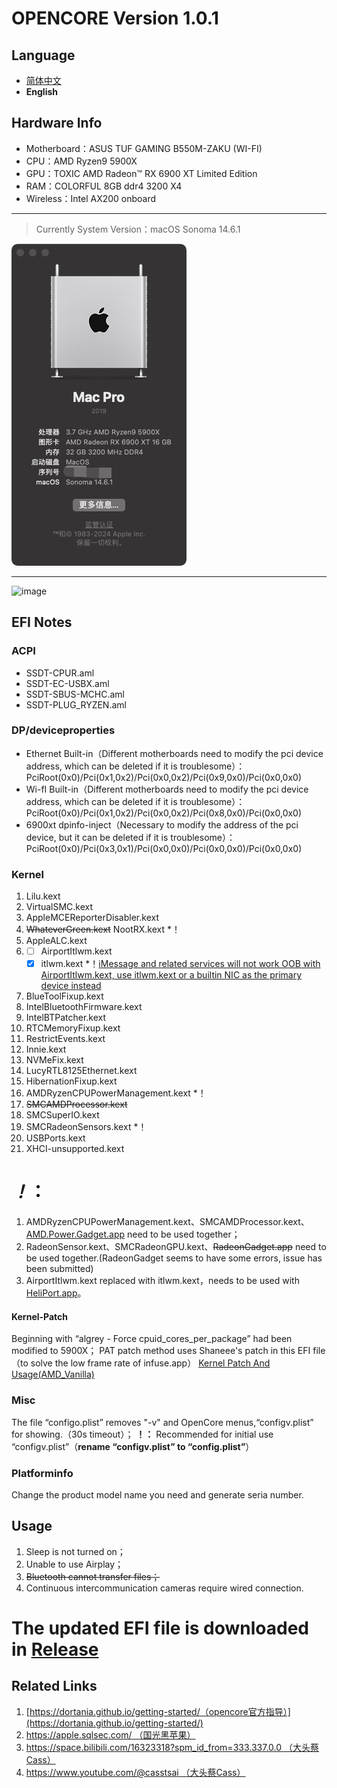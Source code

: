 # OPENCORE Version 1.0.1
## Language
- [简体中文](/README.md)
- **English**
## Hardware Info
* Motherboard：ASUS TUF GAMING B550M-ZAKU (WI-FI)
* CPU：AMD Ryzen9 5900X
* GPU：TOXIC AMD Radeon™ RX 6900 XT Limited Edition
* RAM：COLORFUL 8GB ddr4 3200 X4
* Wireless：Intel AX200 onboard

-------

> Currently System Version：macOS Sonoma 14.6.1

![image](/1724592590610.jpg)

-------

![image](/2023-10-21%2017.18.46.png)


## EFI Notes
### ACPI
* SSDT-CPUR.aml
* SSDT-EC-USBX.aml
* SSDT-SBUS-MCHC.aml
* SSDT-PLUG_RYZEN.aml
### DP/deviceproperties
* Ethernet Built-in（Different motherboards need to modify the pci device address, which can be deleted if it is troublesome）：PciRoot(0x0)/Pci(0x1,0x2)/Pci(0x0,0x2)/Pci(0x9,0x0)/Pci(0x0,0x0)
* Wi-fI Built-in（Different motherboards need to modify the pci device address, which can be deleted if it is troublesome）：PciRoot(0x0)/Pci(0x1,0x2)/Pci(0x0,0x2)/Pci(0x8,0x0)/Pci(0x0,0x0)
* 6900xt dpinfo-inject（Necessary to modify the address of the pci device, but it can be deleted if it is troublesome）：
PciRoot(0x0)/Pci(0x3,0x1)/Pci(0x0,0x0)/Pci(0x0,0x0)/Pci(0x0,0x0)
### Kernel
1. Lilu.kext
2. VirtualSMC.kext
3. AppleMCEReporterDisabler.kext
4. ~~WhateverGreen.kext~~ NootRX.kext *！
5. AppleALC.kext
6. - [ ] AirportItlwm.kext
   - [x] itlwm.kext *！[iMessage and related services will not work OOB with AirportItlwm.kext, use itlwm.kext or a builtin NIC as the primary device instead](https://github.com/OpenIntelWireless/itlwm/releases/tag/v2.3.0)
7. BlueToolFixup.kext
8. IntelBluetoothFirmware.kext
9. IntelBTPatcher.kext
10. RTCMemoryFixup.kext
11. RestrictEvents.kext
12. Innie.kext
13. NVMeFix.kext
14. LucyRTL8125Ethernet.kext
15. HibernationFixup.kext
16. AMDRyzenCPUPowerManagement.kext *！
17. ~~SMCAMDProcessor.kext~~
18. SMCSuperIO.kext
19. SMCRadeonSensors.kext *！
20. USBPorts.kext
21. XHCI-unsupported.kext

# *！*：
1. AMDRyzenCPUPowerManagement.kext、SMCAMDProcessor.kext、[AMD.Power.Gadget.app](https://github.com/trulyspinach/SMCAMDProcessor/releases) need to be used together；
2. RadeonSensor.kext、SMCRadeonGPU.kext、~~RadeonGadget.app~~ need to be used together.(RadeonGadget seems to have some errors, issue has been submitted)
3. AirportItlwm.kext replaced with itlwm.kext，needs to be used with [HeliPort.app](https://github.com/OpenIntelWireless/HeliPort/releases)。

#### Kernel-Patch
Beginning with “algrey - Force cpuid_cores_per_package” had been modified to 5900X；
PAT patch method uses Shaneee's patch in this EFI file（to solve the low frame rate of infuse.app）
[Kernel Patch And Usage(AMD_Vanilla)](https://github.com/AMD-OSX/AMD_Vanilla)

### Misc
The file “configo.plist” removes "-v" and OpenCore menus,“configv.plist” for showing.（30s timeout）；
**！：** Recommended for initial use “configv.plist”（**rename “configv.plist” to “config.plist”**）

### Platforminfo
Change the product model name you need and generate seria number.

## Usage
1. Sleep is not turned on；
2. Unable to use Airplay；
3. ~~Bluetooth cannot transfer files；~~
4. Continuous intercommunication cameras require wired connection.

# The updated EFI file is downloaded in [Release](https://github.com/YUANJIANGWANGYU/Ryzenintosh_B550M-5900X-5700XT-AX200/releases)

## Related Links
1. [https://dortania.github.io/getting-started/（opencore官方指导）](https://dortania.github.io/getting-started/)
2. [https://apple.sqlsec.com/ （国光黑苹果）](https://apple.sqlsec.com/)
3. [https://space.bilibili.com/16323318?spm_id_from=333.337.0.0 （大头蔡Cass）](https://space.bilibili.com/16323318?spm_id_from=333.337.0.0)
4. [https://www.youtube.com/@casstsai （大头蔡Cass）](https://www.youtube.com/@casstsai)
